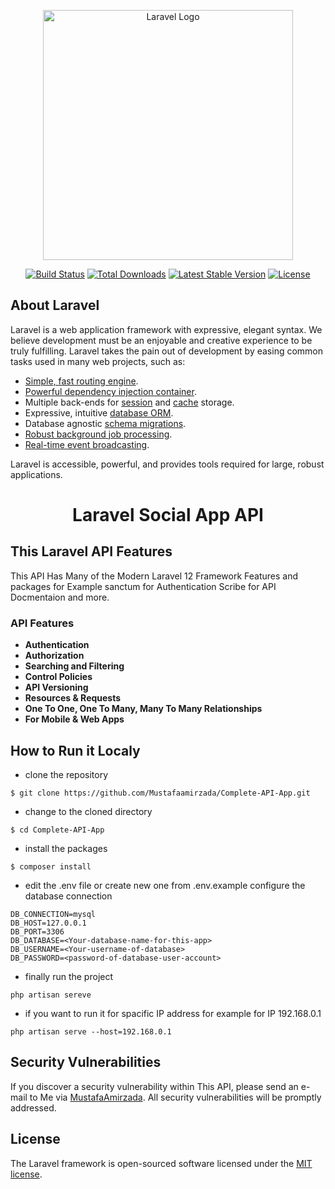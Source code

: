 <p align="center"><a href="https://laravel.com" target="_blank"><img src="https://raw.githubusercontent.com/laravel/art/master/logo-lockup/5%20SVG/2%20CMYK/1%20Full%20Color/laravel-logolockup-cmyk-red.svg" width="400" alt="Laravel Logo"></a></p>

<p align="center">
<a href="https://github.com/laravel/framework/actions"><img src="https://github.com/laravel/framework/workflows/tests/badge.svg" alt="Build Status"></a>
<a href="https://packagist.org/packages/laravel/framework"><img src="https://img.shields.io/packagist/dt/laravel/framework" alt="Total Downloads"></a>
<a href="https://packagist.org/packages/laravel/framework"><img src="https://img.shields.io/packagist/v/laravel/framework" alt="Latest Stable Version"></a>
<a href="https://packagist.org/packages/laravel/framework"><img src="https://img.shields.io/packagist/l/laravel/framework" alt="License"></a>
</p>

## About Laravel

Laravel is a web application framework with expressive, elegant syntax. We believe development must be an enjoyable and creative experience to be truly fulfilling. Laravel takes the pain out of development by easing common tasks used in many web projects, such as:

- [Simple, fast routing engine](https://laravel.com/docs/routing).
- [Powerful dependency injection container](https://laravel.com/docs/container).
- Multiple back-ends for [session](https://laravel.com/docs/session) and [cache](https://laravel.com/docs/cache) storage.
- Expressive, intuitive [database ORM](https://laravel.com/docs/eloquent).
- Database agnostic [schema migrations](https://laravel.com/docs/migrations).
- [Robust background job processing](https://laravel.com/docs/queues).
- [Real-time event broadcasting](https://laravel.com/docs/broadcasting).

Laravel is accessible, powerful, and provides tools required for large, robust applications.


# <p align="center">Laravel Social App API</p>

## This Laravel API Features

This API Has Many of the Modern Laravel 12 Framework Features and packages for Example sanctum for Authentication Scribe for API Docmentaion and more.

### API Features

- **Authentication**
- **Authorization**
- **Searching and Filtering**
- **Control Policies**
- **API Versioning**
- **Resources & Requests**
- **One To One, One To Many, Many To Many Relationships**
- **For Mobile & Web Apps**


## How to Run it Localy

- clone the repository 
```
$ git clone https://github.com/Mustafaamirzada/Complete-API-App.git
```
- change to the cloned directory
```
$ cd Complete-API-App
```
- install the packages
```
$ composer install
```

- edit the .env file or create new one from .env.example configure the database connection
```
DB_CONNECTION=mysql
DB_HOST=127.0.0.1
DB_PORT=3306
DB_DATABASE=<Your-database-name-for-this-app>
DB_USERNAME=<Your-username-of-database>
DB_PASSWORD=<password-of-database-user-account>
```
- finally run the project
```
php artisan sereve
```
- if you want to run it for spacific IP address for example for IP 192.168.0.1
```
php artisan serve --host=192.168.0.1
```

## Security Vulnerabilities

If you discover a security vulnerability within This API, please send an e-mail to Me via [MustafaAmirzada](mailto:mustafa.amirzada.afg@gmail.com). All security vulnerabilities will be promptly addressed.

## License

The Laravel framework is open-sourced software licensed under the [MIT license](https://opensource.org/licenses/MIT).

